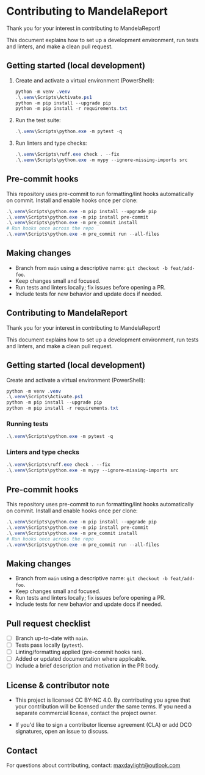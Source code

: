 # Contributing to MandelaReport

Thank you for your interest in contributing to MandelaReport!

This document explains how to set up a development environment, run tests and linters, and make a clean pull request.

## Getting started (local development)

1. Create and activate a virtual environment (PowerShell):

    ```powershell
    python -m venv .venv
    .\.venv\Scripts\Activate.ps1
    python -m pip install --upgrade pip
    python -m pip install -r requirements.txt
    ```

2. Run the test suite:

    ```powershell
    .\.venv\Scripts\python.exe -m pytest -q
    ```

3. Run linters and type checks:

    ```powershell
    .\.venv\Scripts\ruff.exe check . --fix
    .\.venv\Scripts\python.exe -m mypy --ignore-missing-imports src
    ```

## Pre-commit hooks

This repository uses pre-commit to run formatting/lint hooks automatically on commit. Install and enable hooks once per clone:

```powershell
.\.venv\Scripts\python.exe -m pip install --upgrade pip
.\.venv\Scripts\python.exe -m pip install pre-commit
.\.venv\Scripts\python.exe -m pre_commit install
# Run hooks once across the repo
.\.venv\Scripts\python.exe -m pre_commit run --all-files
```

## Making changes

- Branch from `main` using a descriptive name: `git checkout -b feat/add-foo`.
- Keep changes small and focused.
- Run tests and linters locally; fix issues before opening a PR.
- Include tests for new behavior and update docs if needed.

## Contributing to MandelaReport

Thank you for your interest in contributing to MandelaReport!

This document explains how to set up a development environment, run tests and linters, and make a clean pull request.

## Getting started (local development)

Create and activate a virtual environment (PowerShell):

```powershell
python -m venv .venv
.\.venv\Scripts\Activate.ps1
python -m pip install --upgrade pip
python -m pip install -r requirements.txt
```

### Running tests

```powershell
.\.venv\Scripts\python.exe -m pytest -q
```

### Linters and type checks

```powershell
.\.venv\Scripts\ruff.exe check . --fix
.\.venv\Scripts\python.exe -m mypy --ignore-missing-imports src
```

## Pre-commit hooks

This repository uses pre-commit to run formatting/lint hooks automatically on commit. Install and enable hooks once per clone:

```powershell
.\.venv\Scripts\python.exe -m pip install --upgrade pip
.\.venv\Scripts\python.exe -m pip install pre-commit
.\.venv\Scripts\python.exe -m pre_commit install
# Run hooks once across the repo
.\.venv\Scripts\python.exe -m pre_commit run --all-files
```

## Making changes

- Branch from `main` using a descriptive name: `git checkout -b feat/add-foo`.
- Keep changes small and focused.
- Run tests and linters locally; fix issues before opening a PR.
- Include tests for new behavior and update docs if needed.

## Pull request checklist

- [ ] Branch up-to-date with `main`.
- [ ] Tests pass locally (`pytest`).
- [ ] Linting/formatting applied (pre-commit hooks ran).
- [ ] Added or updated documentation where applicable.
- [ ] Include a brief description and motivation in the PR body.

## License & contributor note

- This project is licensed CC BY-NC 4.0. By contributing you agree that your contribution will be licensed under the same terms. If you need a separate commercial license, contact the project owner.

- If you'd like to sign a contributor license agreement (CLA) or add DCO signatures, open an issue to discuss.

## Contact

For questions about contributing, contact: <maxdaylight@outlook.com>
